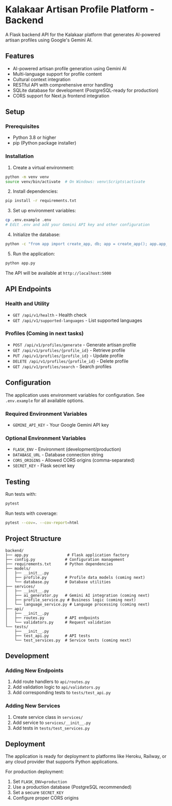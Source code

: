 # Kalakaar Artisan Profile Platform - Backend

A Flask backend API for the Kalakaar platform that generates AI-powered artisan profiles using Google's Gemini AI.

## Features

- AI-powered artisan profile generation using Gemini AI
- Multi-language support for profile content
- Cultural context integration
- RESTful API with comprehensive error handling
- SQLite database for development (PostgreSQL-ready for production)
- CORS support for Next.js frontend integration

## Setup

### Prerequisites

- Python 3.8 or higher
- pip (Python package installer)

### Installation

1. Create a virtual environment:
```bash
python -m venv venv
source venv/bin/activate  # On Windows: venv\Scripts\activate
```

2. Install dependencies:
```bash
pip install -r requirements.txt
```

3. Set up environment variables:
```bash
cp .env.example .env
# Edit .env and add your Gemini API key and other configuration
```

4. Initialize the database:
```bash
python -c "from app import create_app, db; app = create_app(); app.app_context().push(); db.create_all()"
```

5. Run the application:
```bash
python app.py
```

The API will be available at `http://localhost:5000`

## API Endpoints

### Health and Utility
- `GET /api/v1/health` - Health check
- `GET /api/v1/supported-languages` - List supported languages

### Profiles (Coming in next tasks)
- `POST /api/v1/profiles/generate` - Generate artisan profile
- `GET /api/v1/profiles/{profile_id}` - Retrieve profile
- `PUT /api/v1/profiles/{profile_id}` - Update profile
- `DELETE /api/v1/profiles/{profile_id}` - Delete profile
- `GET /api/v1/profiles/search` - Search profiles

## Configuration

The application uses environment variables for configuration. See `.env.example` for all available options.

### Required Environment Variables

- `GEMINI_API_KEY` - Your Google Gemini API key

### Optional Environment Variables

- `FLASK_ENV` - Environment (development/production)
- `DATABASE_URL` - Database connection string
- `CORS_ORIGINS` - Allowed CORS origins (comma-separated)
- `SECRET_KEY` - Flask secret key

## Testing

Run tests with:
```bash
pytest
```

Run tests with coverage:
```bash
pytest --cov=. --cov-report=html
```

## Project Structure

```
backend/
├── app.py                 # Flask application factory
├── config.py             # Configuration management
├── requirements.txt      # Python dependencies
├── models/
│   ├── __init__.py
│   ├── profile.py        # Profile data models (coming next)
│   └── database.py       # Database utilities
├── services/
│   ├── __init__.py
│   ├── ai_generator.py   # Gemini AI integration (coming next)
│   ├── profile_service.py # Business logic (coming next)
│   └── language_service.py # Language processing (coming next)
├── api/
│   ├── __init__.py
│   ├── routes.py         # API endpoints
│   └── validators.py     # Request validation
└── tests/
    ├── __init__.py
    ├── test_api.py       # API tests
    └── test_services.py  # Service tests (coming next)
```

## Development

### Adding New Endpoints

1. Add route handlers to `api/routes.py`
2. Add validation logic to `api/validators.py`
3. Add corresponding tests to `tests/test_api.py`

### Adding New Services

1. Create service class in `services/`
2. Add service to `services/__init__.py`
3. Add tests in `tests/test_services.py`

## Deployment

The application is ready for deployment to platforms like Heroku, Railway, or any cloud provider that supports Python applications.

For production deployment:
1. Set `FLASK_ENV=production`
2. Use a production database (PostgreSQL recommended)
3. Set a secure `SECRET_KEY`
4. Configure proper CORS origins